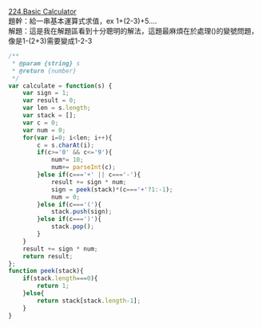 [224.Basic Calculator](https://leetcode.com/problems/basic-calculator/)   
題幹：給一串基本運算式求值，ex 1+(2-3)+5....    
解題：這是我在解題區看到十分聰明的解法，這題最麻煩在於處理()的變號問題，像是1-(2+3)需要變成1-2-3  

```Javascript
/**
 * @param {string} s
 * @return {number}
 */
var calculate = function(s) {
    var sign = 1;
    var result = 0;
    var len = s.length;
    var stack = [];
    var c = 0;
    var num = 0;
    for(var i=0; i<len; i++){
        c = s.charAt(i);
        if(c>='0' && c<='9'){
            num*= 10;
            num+= parseInt(c);
        }else if(c==='+' || c==='-'){
            result += sign * num;
            sign = peek(stack)*(c==='+'?1:-1);
            num = 0;
        }else if(c==='('){
            stack.push(sign);
        }else if(c===')'){
            stack.pop();
        }
    }
    result += sign * num;
    return result;
};
function peek(stack){
    if(stack.length===0){
        return 1;
    }else{
        return stack[stack.length-1];
    }
}
